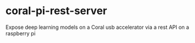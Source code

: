 # coral-pi-rest-server
Expose deep learning models on a Coral usb accelerator via a rest API on a raspberry pi
